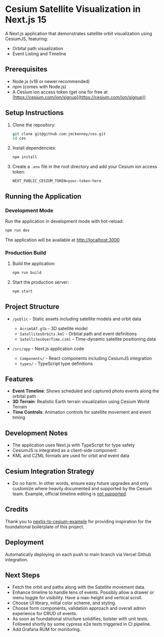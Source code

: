 # Cesium Satellite Visualization in Next.js 15

A Next.js application that demonstrates satellite orbit visualization using CesiumJS, featuring:
- Orbital path visualization
- Event Listing and Timeline

## Prerequisites

- Node.js (v18 or newer recommended)
- npm (comes with Node.js)
- A Cesium ion access token (get one for free at [https://cesium.com/ion/signup](https://cesium.com/ion/signup))

## Setup Instructions

1. Clone the repository:
   ```bash
   git clone git@github.com:jmckenney/ces.git
   cd ces
   ```

2. Install dependencies:
   ```bash
   npm install
   ```

3. Create a `.env` file in the root directory and add your Cesium ion access token:
   ```env
   NEXT_PUBLIC_CESIUM_TOKEN=your-token-here
   ```

## Running the Application

### Development Mode
Run the application in development mode with hot-reload:
```bash
npm run dev
```
The application will be available at [http://localhost:3000](http://localhost:3000)

### Production Build
1. Build the application:
   ```bash
   npm run build
   ```

2. Start the production server:
   ```bash
   npm start
   ```

## Project Structure

- `/public` - Static assets including satellite models and orbit data
  - `AcrimSAT.glb` - 3D satellite model
  - `SatellitesOrbits.kml` - Orbital path and event definitions
  - `SatellitesOverTime.czml` - Time-dynamic satellite positioning data

- `/src/app` - Next.js application code
  - `Components/` - React components including CesiumJS integration
  - `types/` - TypeScript type definitions

## Features

- **Event Timeline**: Shows scheduled and captured photo events along the orbital path
- **3D Terrain**: Realistic Earth terrain visualization using Cesium World Terrain
- **Time Controls**: Animation controls for satellite movement and event timing

## Development Notes

- The application uses Next.js with TypeScript for type safety
- CesiumJS is integrated as a client-side component
- KML and CZML formats are used for orbit and event data

## Cesium Integration Strategy
- Do no harm. In other words, ensure easy future upgrades and only customize
where heavily documented and supported by the Cesium team. Example, official
timeline editing is [not supported](https://groups.google.com/g/cesium-dev/c/WF065mEMqCI/m/6RL2_ygTAgAJ?pli=1).

## Credits
Thank you to [nextjs-ts-cesium-example](https://github.com/hyundotio/nextjs-ts-cesium-example/tree/main) for providing inspiration for the foundational boilerplate of this project.

## Deployment
Automatically deploying on each push to main branch via Vercel Github integration.

## Next Steps
- Fetch the orbit and paths along with the Satellite movement data.
- Enhance timeline to handle tens of events. Possibly allow a drawer or menu toggle for visibility.
Have a max-height and vertical scroll.
- Choose UI library, initial color scheme, and styling.
- Choose form components, validation approach and overall admin experience for CRUD of events.
- As soon as foundational structure solidifies, bolster with unit tests. Followed shortly by some cypress e2e tests triggered in CI pipeline.
- Add Grafana RUM for monitoring.